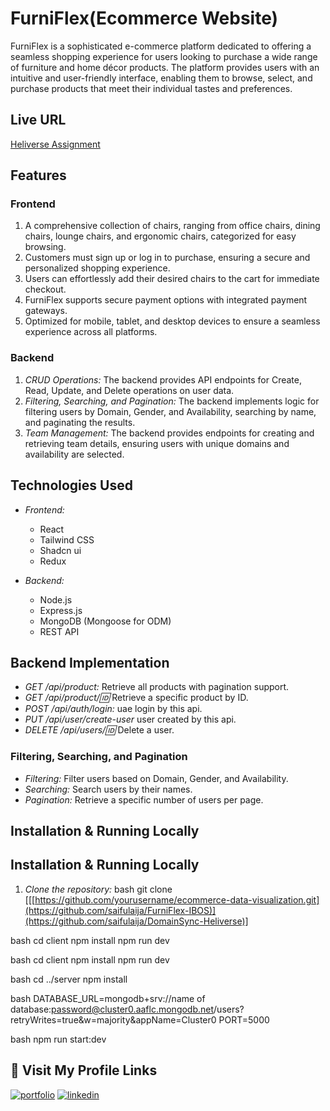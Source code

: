 # FurniFlex(Ecommerce Website)

FurniFlex is a sophisticated e-commerce platform dedicated to offering a seamless shopping experience for users looking to purchase a wide range of furniture and home décor products. The platform provides users with an intuitive and user-friendly interface, enabling them to browse, select, and purchase products that meet their individual tastes and preferences.

## Live URL

[Heliverse Assignment ](https://furniflex-lac.vercel.app/)

## Features

### Frontend
1. A comprehensive collection of chairs, ranging from office chairs, dining chairs, lounge chairs, and ergonomic chairs, categorized for easy browsing.
2. Customers must sign up or log in to purchase, ensuring a secure and personalized shopping experience.
3. Users can effortlessly add their desired chairs to the cart for immediate checkout.
4. FurniFlex supports secure payment options with integrated payment gateways.
5. Optimized for mobile, tablet, and desktop devices to ensure a seamless experience across all platforms.


### Backend
1. *CRUD Operations:* The backend provides API endpoints for Create, Read, Update, and Delete operations on user data.
2. *Filtering, Searching, and Pagination:* The backend implements logic for filtering users by Domain, Gender, and Availability, searching by name, and paginating the results.
3. *Team Management:* The backend provides endpoints for creating and retrieving team details, ensuring users with unique domains and availability are selected.

## Technologies Used

- *Frontend:*
  - React
  - Tailwind CSS
  - Shadcn ui
  - Redux

- *Backend:*
  - Node.js
  - Express.js
  - MongoDB (Mongoose for ODM)
  - REST API



## Backend Implementation

- *GET /api/product:* Retrieve all products with pagination support.
- *GET /api/product/:id:* Retrieve a specific product by ID.
- *POST /api/auth/login:* uae login by this api.
- *PUT /api/user/create-user* user created by this api.
- *DELETE /api/users/:id:* Delete a user.

### Filtering, Searching, and Pagination

- *Filtering:* Filter users based on Domain, Gender, and Availability.
- *Searching:* Search users by their names.
- *Pagination:* Retrieve a specific number of users per page.



## Installation & Running Locally

## Installation & Running Locally

1. *Clone the repository:*
   bash
   git clone [[[https://github.com/yourusername/ecommerce-data-visualization.git](https://github.com/saifulaija/FurniFlex-IBOS)](https://github.com/saifulaija/DomainSync-Heliverse)]
  

bash
   cd client
npm install
npm run dev

bash
   cd client
npm install
npm run dev

bash
   cd ../server
npm install


bash
  DATABASE_URL=mongodb+srv://name of database:password@cluster0.aaflc.mongodb.net/users?retryWrites=true&w=majority&appName=Cluster0
PORT=5000


bash
   npm run start:dev



## 🔗 Visit My Profile Links
[![portfolio](https://img.shields.io/badge/my_portfolio-000?style=for-the-badge&logo=ko-fi&logoColor=white)](https://saifulislam-portfolio-pro.vercel.app/)
[![linkedin](https://img.shields.io/badge/linkedin-0A66C2?style=for-the-badge&logo=linkedin&logoColor=white)](https://www.linkedin.com/in/saiful-dev/)

